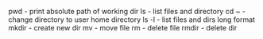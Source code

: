 pwd - print absolute path of working dir
ls - list files and directory
cd ~ - change directory to user home directory
ls -l - list files and dirs long format
mkdir - create new dir
mv - move file
rm - delete file
rmdir - delete dir
